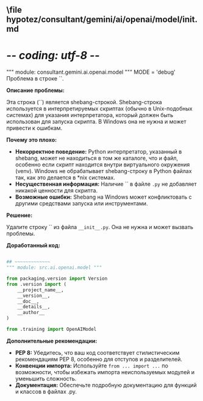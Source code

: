 ## \file hypotez/consultant/gemini/ai/openai/model/__init__.md
# -*- coding: utf-8 -*-

""" module: consultant.gemini.ai.openai.model """
MODE = 'debug'
Проблема в строке ``.

**Описание проблемы:**

Эта строка (``) является shebang-строкой.  Shebang-строка используется в интерпретируемых скриптах (обычно в Unix-подобных системах) для указания интерпретатора, который должен быть использован для запуска скрипта.  В Windows она не нужна и может привести к ошибкам.

**Почему это плохо:**

* **Некорректное поведение:**  Python интерпретатор, указанный в shebang, может не находиться в том же каталоге, что и файл, особенно если скрипт находится внутри виртуального окружения (venv). Windows не обрабатывает shebang-строку в Python файлах так, как это делается в *nix системах.
* **Несущественная информация:** Наличие `` в файле `.py` не добавляет никакой ценности для скрипта.
* **Возможные ошибки:** Shebang на Windows может конфликтовать с другими средствами запуска или инструментами.

**Решение:**

Удалите строку `` из файла `__init__.py`.  Она не нужна и может вызвать проблемы.

**Доработанный код:**

```python

## ~~~~~~~~~~~~~
""" module: src.ai.openai.model """

from packaging.version import Version
from .version import (
    __project_name__,
    __version__,
    __doc__,
    __details__,
    __author__
)

from .training import OpenAIModel
```

**Дополнительные рекомендации:**

* **PEP 8:** Убедитесь, что ваш код соответствует стилистическим рекомендациям PEP 8, особенно для отступов и разделителей.
* **Конвенции импорта:**  Используйте `from ... import ...` по возможности, чтобы избежать импорта неиспользуемых модулей и уменьшить сложность.
* **Документация:** Обеспечьте подробную документацию для функций и классов в файлах .py.
